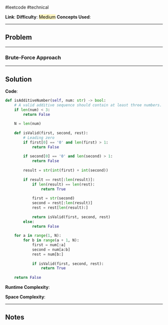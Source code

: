 #leetcode #technical

**Link**: 
**Difficulty**: <mark style="background: #FFF3A3A6;">Medium</mark>
**Concepts Used**: 

---
## Problem

---
### Brute-Force Approach


---
## Solution

**Code**:
```python
def isAdditiveNumber(self, num: str) -> bool:
	# A valid additive sequence should contain at least three numbers.
	if len(num) < 3:
		return False
	
	N = len(num)
	
	def isValid(first, second, rest):
		# Leading zero
		if first[0] == '0' and len(first) > 1:
			return False
		
		if second[0] == '0' and len(second) > 1:
			return False
		
		result = str(int(first) + int(second))
		
		if result == rest[:len(result)]:
			if len(result) == len(rest):
				return True
			
			first = str(second)
			second = rest[:len(result)]
			rest = rest[len(result):]
			
			return isValid(first, second, rest)
		else:
			return False
	
	for a in range(1, N):
		for b in range(a + 1, N):
			first = num[:a]
			second = num[a:b]
			rest = num[b:]
			
			if isValid(first, second, rest):
				return True
	
	return False
```

**Runtime Complexity**:

**Space Complexity**:

---
## Notes
